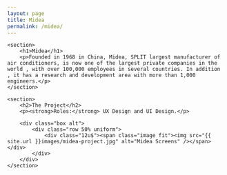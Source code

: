 ```yaml
---
layout: page
title: Midea
permalink: /midea/
---
```


<div id="main">

	<section>
		<h1>Midea</h1>
		<p>Founded in 1968 in China, Midea, SPLIT largest manufacturer of air conditioners, is now one of the largest private companies in the world , with over 100,000 employees in several countries. In addition , it has a research and development area with more than 1,000 engineers.</p>
	</section>

	<section>
		<h2>The Project</h2>
		<p><strong>Roles:</strong> UX Design and UI Design.</p>

		<div class="box alt">
			<div class="row 50% uniform">
				<div class="12u$"><span class="image fit"><img src="{{ site.url }}images/midea-project.jpg" alt="Midea Screens" /></span></div>
			</div>
		</div>
	</section>

</div>